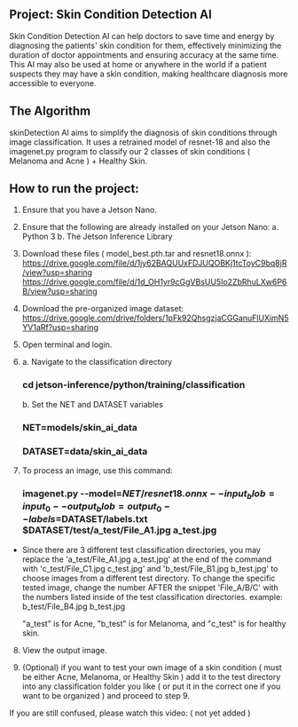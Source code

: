 ## Project: Skin Condition Detection AI

Skin Condition Detection AI can help doctors to save time and energy by diagnosing the patients' skin condition for them, effectively minimizing the duration of doctor appointments and ensuring accuracy at the same time. This AI may also be used at home or anywhere in the world if a patient suspects they may have a skin condition, making healthcare diagnosis more accessible to everyone.

## The Algorithm
skinDetection AI aims to simplify the diagnosis of skin conditions through image classification. It uses a retrained model of resnet-18 and also the imagenet.py program to classify our 2 classes of skin conditions ( Melanoma and Acne ) + Healthy Skin.

## How to run the project:

1. Ensure that you have a Jetson Nano.
2. Ensure that the following are already installed on your Jetson Nano:
   a. Python 3
   b. The Jetson Inference Library

3. Download these files ( model_best.pth.tar and resnet18.onnx ):
   https://drive.google.com/file/d/1jy62BAQUUxFDJUQOBKj1tcToyC9bq8jR/view?usp=sharing
   https://drive.google.com/file/d/1d_OH1yr9cGgVBsUU5Io2ZbRhuLXw6P6B/view?usp=sharing

4. Download the pre-organized image dataset:
   https://drive.google.com/drive/folders/1pFk92QhsgzjaCGGanuFlUXimN5YV1aRf?usp=sharing
   
5. Open terminal and login.

6. a. Navigate to the classification directory
   ### cd jetson-inference/python/training/classification

   b. Set the NET and DATASET variables
   ### NET=models/skin_ai_data
   ### DATASET=data/skin_ai_data

7. To process an image, use this command:
   ### imagenet.py --model=$NET/resnet18.onnx --input_blob=input_0 --output_blob=output_0 --labels=$DATASET/labels.txt $DATASET/test/a_test/File_A1.jpg a_test.jpg

* Since there are 3 different test classification directories, you may replace the 'a_test/File_A1.jpg a_test.jpg' at the end of the command with 'c_test/File_C1.jpg c_test.jpg' and 'b_test/File_B1.jpg b_test.jpg' to choose images from a different test directory. To change the specific tested image, change the number AFTER the snippet 'File_A/B/C' with the numbers listed inside of the test classification directories. example: b_test/File_B4.jpg b_test.jpg

  "a_test" is for Acne,
  "b_test" is for Melanoma,
  and "c_test" is for healthy skin.

8. View the output image.
    
9. (Optional) if you want to test your own image of a skin condition ( must be either Acne, Melanoma, or Healthy Skin ) add it to the test directory into any classification folder you like ( or put it in the correct one if you want to be organized ) and proceed to step 9.

If you are still confused, please watch this video: ( not yet added )
